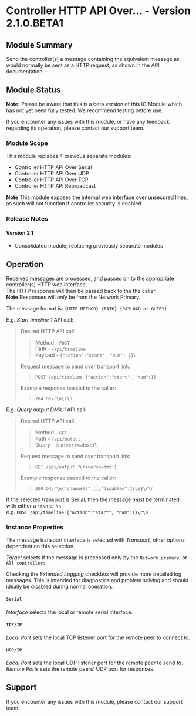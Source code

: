 # Controller HTTP API Over... - Version 2.1.0.BETA1

## Module Summary

Send the controller(s) a message containing the equivalent message as would normally be sent as a HTTP request, as shown in the API documentation.

## Module Status

[//]: # (This IO Module is stable and has been tested internally.)
**Note:** Please be aware that this is a beta version of this IO Module which has not yet been fully tested. We recommend testing before use.

If you encounter any issues with this module, or have any feedback regarding its operation, please contact our support team.

### Module Scope

This module replaces 4 previous separate modules:
* Controller HTTP API Over Serial
* Controller HTTP API Over UDP
* Controller HTTP API Over TCP
* Controller HTTP API Rebroadcast

**Note** This module exposes the internal web interface over unsecured lines, as such will not function if controller security is enabled.

### Release Notes

#### Version 2.1

* Consolidated module, replacing previously separate modules

## Operation

Received messages are processed, and passed on to the appropriate controller(s) HTTP web interface.\
The HTTP response will then be passed back to the the caller.\
**Note** Responses will *only* be from the Network Primary.

The message format is: `{HTTP METHOD} {PATH} {PAYLOAD or QUERY}`

E.g. *Start timeline 1* API call:
> Desired HTTP API call:
>> Method - `POST`\
>> Path - `/api/timeline`\
>> Payload - `{"action":"start", "num": 1}`\
>
> Request message to send over transport link:
>> `POST /api/timeline {"action":"start", "num":1}`
>
> Example response passed to the caller:
>> `204 OK\r\n\r\n`
>


E.g. *Query output DMX 1* API call:
> Desired HTTP API call:
>> Method - `GET`\
>> Path - `/api/output`\
>> Query - `?universe=dmx:1`\
>
> Request message to send over transport link:
>> `GET /api/output ?universe=dmx:1`
>
> Example response passed to the caller:
>> `200 OK\r\n{"channels":[],"disabled":true}\r\n`
>

If the selected transport is Serial, then the message *must* be terminated with either a <code>\r\n</code> or <code>\n</code>.\
e.g. `POST /api/timeline {"action":"start", "num":1}\r\n`

### Instance Properties

The message transport interface is selected with *Transport*, other options dependent on this selection.

*Target* selects if the message is processed only by the <code>Network primary</code>, or <code>All controllers</code>

Checking the *Extended Logging* checkbox will provide more detailed log messages. This is intended for diagnostics and problem solving and should ideally be disabled during normal operation.

#### <code>Serial</code>

*Interface* selects the local or remote serial interface.

#### <code>TCP/IP</code>

*Local Port* sets the local TCP listener port for the remote peer to connect to.

#### <code>UDP/IP</code>

*Local Port* sets the local UDP listener port for the remote peer to send to.\
*Remote Ports* sets the remote peers' UDP port for responses.

## Support

If you encounter any issues with this module, please contact our support team.
